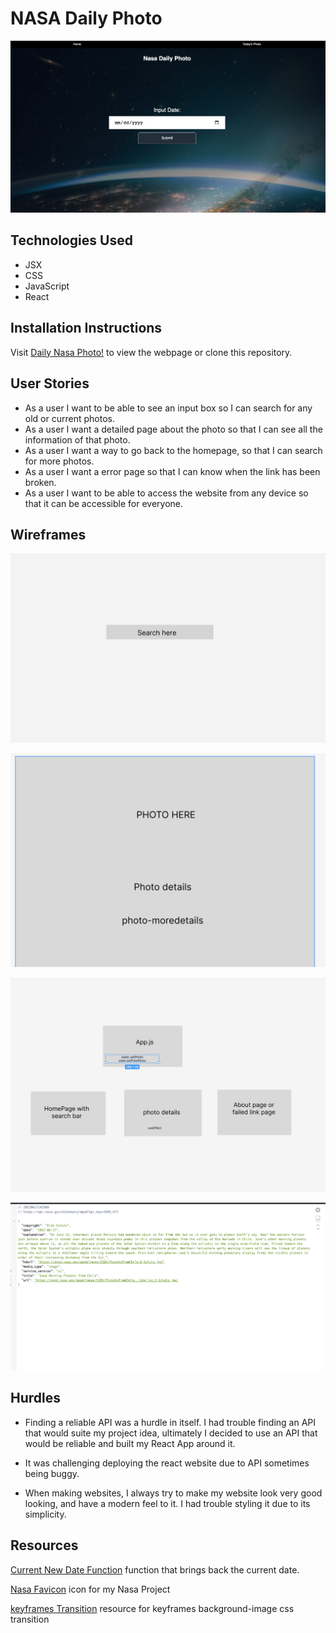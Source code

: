# NASA Daily Photo

![This is an image](/public/images/Screen%20Shot%202022-06-23%20at%2011.57.17%20PM.png)

## Technologies Used

- JSX
- CSS
- JavaScript
- React

## Installation Instructions

Visit [Daily Nasa Photo!](https://nasadailys.netlify.app/) to view the webpage or clone this repository.

## User Stories

- As a user I want to be able to see an input box so I can search for any old or current photos.
- As a user I want a detailed page about the photo so that I can see all the information of that photo.
- As a user I want a way to go back to the homepage, so that I can search for more photos.
- As a user I want a error page so that I can know when the link has been broken.
- As a user I want to be able to access the website from any device so that it can be accessible for everyone.

## Wireframes

![This is an image](/public/images/Screen%20Shot%202022-06-16%20at%2012.12.05%20PM.png)

![This is an image](/public/images/Screen%20Shot%202022-06-17%20at%202.39.04%20PM.png)

![This is an image](/public/images/Screen%20Shot%202022-06-17%20at%202.38.11%20PM.png)

![This is an image](/public/images/Screen%20Shot%202022-06-17%20at%202.33.26%20PM.png)

## Hurdles

- Finding a reliable API was a hurdle in itself. I had trouble finding an API that would suite my project idea, ultimately I decided to use an API that would be reliable and built my React App around it.

- It was challenging deploying the react website due to API sometimes being buggy.

- When making websites, I always try to make my website look very good looking, and have a modern feel to it. I had trouble styling it due to its simplicity.

## Resources

[Current New Date Function](https://www.codegrepper.com/code-examples/javascript/how+to+get+current+date+in+react+js) function that brings back the current date.

[Nasa Favicon](https://www.favicon.cc/?action=icon&file_id=115194) icon for my Nasa Project

[keyframes Transition](https://developer.mozilla.org/en-US/docs/Web/CSS/@keyframes) resource for keyframes background-image css transition
